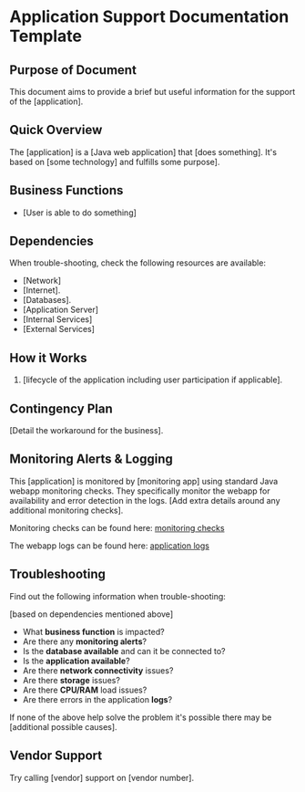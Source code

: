 # Application Support Documentation Template

## Purpose of Document
This document aims to provide a brief but useful information for the support of the [application].

## Quick Overview
The [application] is a [Java web application] that [does something]. It's based on [some technology] and fulfills some purpose].

## Business Functions
* [User is able to do something]


## Dependencies
When trouble-shooting, check the following resources are available:

* [Network]
* [Internet].
* [Databases].
* [Application Server]
* [Internal Services]
* [External Services]

## How it Works
1. [lifecycle of the application including user participation if applicable].

## Contingency Plan
[Detail the workaround for the business].

## Monitoring Alerts & Logging
This [application] is monitored by [monitoring app] using standard Java webapp monitoring checks. They specifically monitor the webapp for availability and error detection in the logs. [Add extra details around any additional monitoring checks].

Monitoring checks can be found here: [monitoring checks](https://)

The webapp logs can be found here: [application logs](https://)

## Troubleshooting
Find out the following information when trouble-shooting:

[based on dependencies mentioned above]

* What **business function** is impacted?
* Are there any **monitoring alerts**?
* Is the **database available** and can it be connected to?
* Is the **application available**?
* Are there **network connectivity** issues?
* Are there **storage** issues?
* Are there **CPU/RAM** load issues?
* Are there errors in the application **logs**?

If none of the above help solve the problem it's possible there may be [additional possible causes].

## Vendor Support
Try calling [vendor] support on [vendor number].
